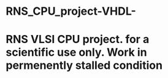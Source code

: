 # RNS_CPU_project-VHDL-
# RNS VLSI CPU project. for a scientific use only. Work in permenently stalled condition


